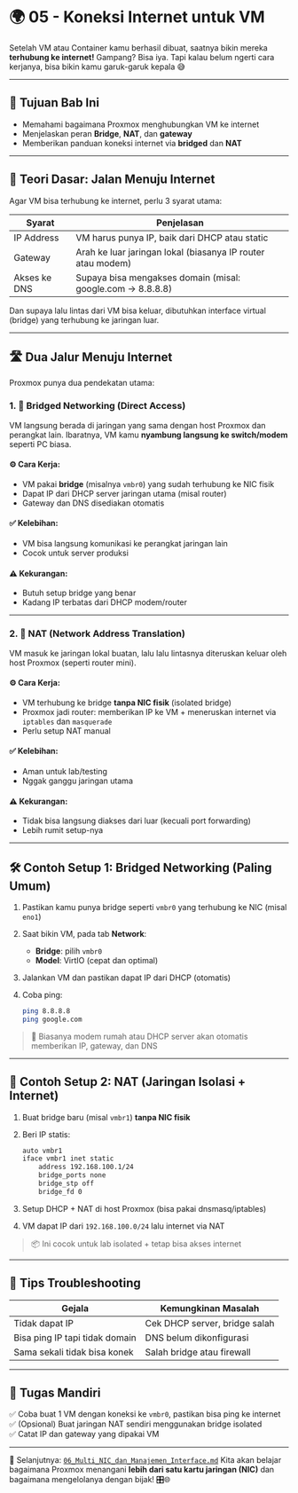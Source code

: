 # 🌍 05 - Koneksi Internet untuk VM

Setelah VM atau Container kamu berhasil dibuat, saatnya bikin mereka **terhubung ke internet!**
Gampang? Bisa iya. Tapi kalau belum ngerti cara kerjanya, bisa bikin kamu garuk-garuk kepala 😅

---

## 🎯 Tujuan Bab Ini

* Memahami bagaimana Proxmox menghubungkan VM ke internet
* Menjelaskan peran **Bridge**, **NAT**, dan **gateway**
* Memberikan panduan koneksi internet via **bridged** dan **NAT**

---

## 🧠 Teori Dasar: Jalan Menuju Internet

Agar VM bisa terhubung ke internet, perlu 3 syarat utama:

| Syarat       | Penjelasan                                                  |
| ------------ | ----------------------------------------------------------- |
| IP Address   | VM harus punya IP, baik dari DHCP atau static               |
| Gateway      | Arah ke luar jaringan lokal (biasanya IP router atau modem) |
| Akses ke DNS | Supaya bisa mengakses domain (misal: google.com → 8.8.8.8)  |

Dan supaya lalu lintas dari VM bisa keluar, dibutuhkan interface virtual (bridge) yang terhubung ke jaringan luar.

---

## 🛣️ Dua Jalur Menuju Internet

Proxmox punya dua pendekatan utama:

### 1. 🌉 **Bridged Networking (Direct Access)**

VM langsung berada di jaringan yang sama dengan host Proxmox dan perangkat lain.
Ibaratnya, VM kamu **nyambung langsung ke switch/modem** seperti PC biasa.

#### ⚙️ Cara Kerja:

* VM pakai **bridge** (misalnya `vmbr0`) yang sudah terhubung ke NIC fisik
* Dapat IP dari DHCP server jaringan utama (misal router)
* Gateway dan DNS disediakan otomatis

#### ✅ Kelebihan:

* VM bisa langsung komunikasi ke perangkat jaringan lain
* Cocok untuk server produksi

#### ⚠️ Kekurangan:

* Butuh setup bridge yang benar
* Kadang IP terbatas dari DHCP modem/router

---

### 2. 🔁 **NAT (Network Address Translation)**

VM masuk ke jaringan lokal buatan, lalu lalu lintasnya diteruskan keluar oleh host Proxmox (seperti router mini).

#### ⚙️ Cara Kerja:

* VM terhubung ke bridge **tanpa NIC fisik** (isolated bridge)
* Proxmox jadi router: memberikan IP ke VM + meneruskan internet via `iptables` dan `masquerade`
* Perlu setup NAT manual

#### ✅ Kelebihan:

* Aman untuk lab/testing
* Nggak ganggu jaringan utama

#### ⚠️ Kekurangan:

* Tidak bisa langsung diakses dari luar (kecuali port forwarding)
* Lebih rumit setup-nya

---

## 🛠️ Contoh Setup 1: Bridged Networking (Paling Umum)

1. Pastikan kamu punya bridge seperti `vmbr0` yang terhubung ke NIC (misal `eno1`)
2. Saat bikin VM, pada tab **Network**:

   * **Bridge**: pilih `vmbr0`
   * **Model**: VirtIO (cepat dan optimal)
3. Jalankan VM dan pastikan dapat IP dari DHCP (otomatis)
4. Coba ping:

   ```bash
   ping 8.8.8.8
   ping google.com
   ```

> 🧠 Biasanya modem rumah atau DHCP server akan otomatis memberikan IP, gateway, dan DNS

---

## 🧪 Contoh Setup 2: NAT (Jaringan Isolasi + Internet)

1. Buat bridge baru (misal `vmbr1`) **tanpa NIC fisik**
2. Beri IP statis:

   ```bash
   auto vmbr1
   iface vmbr1 inet static
       address 192.168.100.1/24
       bridge_ports none
       bridge_stp off
       bridge_fd 0
   ```
3. Setup DHCP + NAT di host Proxmox (bisa pakai dnsmasq/iptables)
4. VM dapat IP dari `192.168.100.0/24` lalu internet via NAT

> 📦 Ini cocok untuk lab isolated + tetap bisa akses internet

---

## 🧩 Tips Troubleshooting

| Gejala                         | Kemungkinan Masalah           |
| ------------------------------ | ----------------------------- |
| Tidak dapat IP                 | Cek DHCP server, bridge salah |
| Bisa ping IP tapi tidak domain | DNS belum dikonfigurasi       |
| Sama sekali tidak bisa konek   | Salah bridge atau firewall    |

---

## 🎯 Tugas Mandiri

✅ Coba buat 1 VM dengan koneksi ke `vmbr0`, pastikan bisa ping ke internet   
✅ (Opsional) Buat jaringan NAT sendiri menggunakan bridge isolated   
✅ Catat IP dan gateway yang dipakai VM   

---

📍 Selanjutnya: [`06_Multi_NIC_dan_Manajemen_Interface.md`](06_Multi_NIC_dan_Manajemen_Interface.md)
Kita akan belajar bagaimana Proxmox menangani **lebih dari satu kartu jaringan (NIC)** dan bagaimana mengelolanya dengan bijak! 🎛️🌐

